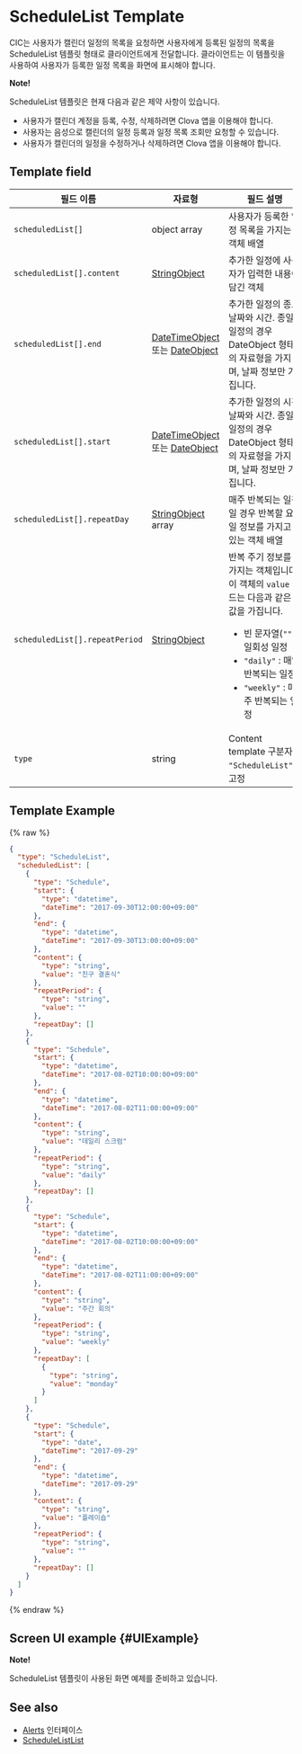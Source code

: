 # ScheduleList Template
CIC는 사용자가 캘린더 일정의 목록을 요청하면 사용자에게 등록된 일정의 목록을 ScheduleList 템플릿 형태로 클라이언트에게 전달합니다. 클라이언트는 이 템플릿을 사용하여 사용자가 등록한 일정 목록을 화면에 표시해야 합니다.

<div class="note">
<p><strong>Note!</strong></p>
<p>ScheduleList 템플릿은 현재 다음과 같은 제약 사항이 있습니다.</p>
<ul>
  <li>사용자가 캘린더 계정을 등록, 수정, 삭제하려면 Clova 앱을 이용해야 합니다.</li>
  <li>사용자는 음성으로 캘린더의 일정 등록과 일정 목록 조회만 요청할 수 있습니다.</li>
  <li>사용자가 캘린더의 일정을 수정하거나 삭제하려면 Clova 앱을 이용해야 합니다.</li>
</ul>
</div>

## Template field

| 필드 이름       | 자료형    | 필드 설명                     |
|---------------|---------|-----------------------------|
| `scheduledList[]`        | object array | 사용자가 등록한 일정 목록을 가지는 객체 배열   |
| `scheduledList[].content`       | [StringObject](/CIC/References/ContentTemplates/Shared_Objects.md#StringObject)     | 추가한 일정에 사용자가 입력한 내용이 담긴 객체 |
| `scheduledList[].end`           | [DateTimeObject](/CIC/References/ContentTemplates/Shared_Objects.md#DateTimeObject) 또는 [DateObject](/CIC/References/ContentTemplates/Shared_Objects.md#DateObject)  | 추가한 일정의 종료 날짜와 시간. 종일 일정의 경우 DateObject 형태의 자료형을 가지며, 날짜 정보만 가집니다. |
| `scheduledList[].start`         | [DateTimeObject](/CIC/References/ContentTemplates/Shared_Objects.md#DateTimeObject) 또는 [DateObject](/CIC/References/ContentTemplates/Shared_Objects.md#DateObject)  | 추가한 일정의 시작 날짜와 시간. 종일 일정의 경우 DateObject 형태의 자료형을 가지며, 날짜 정보만 가집니다. |
| `scheduledList[].repeatDay`     | [StringObject](/CIC/References/ContentTemplates/Shared_Objects.md#StringObject) array | 매주 반복되는 일정일 경우 반복할 요일 정보를 가지고 있는 객체 배열 |
| `scheduledList[].repeatPeriod`  | [StringObject](/CIC/References/ContentTemplates/Shared_Objects.md#StringObject)     | 반복 주기 정보를 가지는 객체입니다. 이 객체의 `value` 필드는 다음과 같은 값을 가집니다. <ul><li>빈 문자열(<code>""</code>) : 일회성 일정 </li><li><code>"daily"</code> : 매일 반복되는 일정</li><li><code>"weekly"</code> : 매주 반복되는 일정</li></ul> |
| `type`        | string                                                                              | Content template 구분자. `"ScheduleList"`로 고정             |

## Template Example

{% raw %}

```json
{
  "type": "ScheduleList",
  "scheduledList": [
    {
      "type": "Schedule",
      "start": {
        "type": "datetime",
        "dateTime": "2017-09-30T12:00:00+09:00"
      },
      "end": {
        "type": "datetime",
        "dateTime": "2017-09-30T13:00:00+09:00"
      },
      "content": {
        "type": "string",
        "value": "친구 결혼식"
      },
      "repeatPeriod": {
        "type": "string",
        "value": ""
      },
      "repeatDay": []
    },
    {
      "type": "Schedule",
      "start": {
        "type": "datetime",
        "dateTime": "2017-08-02T10:00:00+09:00"
      },
      "end": {
        "type": "datetime",
        "dateTime": "2017-08-02T11:00:00+09:00"
      },
      "content": {
        "type": "string",
        "value": "데일리 스크럼"
      },
      "repeatPeriod": {
        "type": "string",
        "value": "daily"
      },
      "repeatDay": []
    },
    {
      "type": "Schedule",
      "start": {
        "type": "datetime",
        "dateTime": "2017-08-02T10:00:00+09:00"
      },
      "end": {
        "type": "datetime",
        "dateTime": "2017-08-02T11:00:00+09:00"
      },
      "content": {
        "type": "string",
        "value": "주간 회의"
      },
      "repeatPeriod": {
        "type": "string",
        "value": "weekly"
      },
      "repeatDay": [
        {
          "type": "string",
          "value": "monday"
        }
      ]
    },
    {
      "type": "Schedule",
      "start": {
        "type": "date",
        "dateTime": "2017-09-29"
      },
      "end": {
        "type": "datetime",
        "dateTime": "2017-09-29"
      },
      "content": {
        "type": "string",
        "value": "플레이숍"
      },
      "repeatPeriod": {
        "type": "string",
        "value": ""
      },
      "repeatDay": []
    }
  ]
}
```

{% endraw %}

## Screen UI example {#UIExample}

<div>
<p><strong>Note!</strong></p>
<p>ScheduleList 템플릿이 사용된 화면 예제를 준비하고 있습니다.</p>
</div>

## See also
* [Alerts](/CIC/References/CICInterface/Alerts.md) 인터페이스
* [ScheduleListList](/CIC/References/ContentTemplates/ScheduleListList.md)
